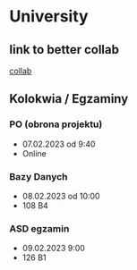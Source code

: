 # University

## link to better collab 
[collab](https://colab.to/r)

## Kolokwia / Egzaminy
### PO (obrona projektu)
- 07.02.2023 od 9:40
- Online

### Bazy Danych
- 08.02.2023 od 10:00
- 108 B4

### ASD egzamin
- 09.02.2023 9:00
- 126 B1
